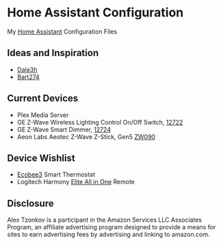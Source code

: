 # Home Assistant Configuration

My [Home Assistant](https://home-assistant.io/) Configuration Files

## Ideas and Inspiration

- [Dale3h](https://github.com/dale3h/homeassistant-config) 
- [Bart274](https://github.com/Bart274/icloudplatform)

## Current Devices
- Plex Media Server
- GE Z-Wave Wireless Lighting Control On/Off Switch, [12722](https://www.amazon.com/gp/product/B0035YRCR2/ref=as_li_tl?ie=UTF8&camp=1789&creative=9325&creativeASIN=B0035YRCR2&linkCode=as2&tag=tzonkov-20&linkId=d9efe53d35604f066b32f9da809d1f28)
- GE Z-Wave Smart Dimmer, [12724](https://www.amazon.com/gp/product/B006LQFHN2/ref=as_li_tl?ie=UTF8&camp=1789&creative=9325&creativeASIN=B006LQFHN2&linkCode=as2&tag=tzonkov-20&linkId=4dbb2b7892e8abf6c15401de9a6c7ed4)
- Aeon Labs Aeotec Z-Wave Z-Stick, Gen5 [ZW090](https://www.amazon.com/gp/product/B00X0AWA6E/ref=as_li_tl?ie=UTF8&camp=1789&creative=9325&creativeASIN=B00X0AWA6E&linkCode=as2&tag=tzonkov-20&linkId=18633d8d0e7ed9c80804ae8b5699c941)

## Device Wishlist
- [Ecobee3](https://www.amazon.com/gp/product/B00ZIRV39M/ref=as_li_tl?ie=UTF8&camp=1789&creative=9325&creativeASIN=B00ZIRV39M&linkCode=as2&tag=tzonkov-20&linkId=092b7b794b3b6c099e94a5f6cfbb33af) Smart Thermostat
- Logitech Harmony [Elite All in One](https://www.amazon.com/gp/product/B014PDFP9S/ref=as_li_tl?ie=UTF8&camp=1789&creative=9325&creativeASIN=B014PDFP9S&linkCode=as2&tag=tzonkov-20&linkId=e3b94e1772f1a4ceb25430e963b57aba) Remote 

## Disclosure
Alex Tzonkov is a participant in the Amazon Services LLC Associates Program, an affiliate advertising program designed to provide a means for sites to earn advertising fees by advertising and linking to amazon.com.
